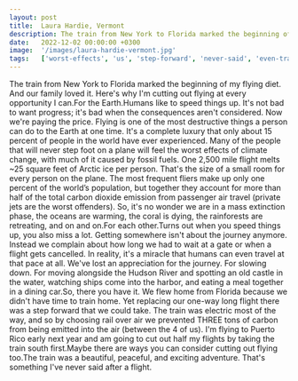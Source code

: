 ```yaml
---
layout: post
title:  Laura Hardie, Vermont
description: The train from New York to Florida marked the beginning of my flying diet. And our family loved it. Here's why I'm cutting out flying at every opportu...
date:   2022-12-02 00:00:00 +0300
image:  '/images/laura-hardie-vermont.jpg'
tags:   ['worst-effects', 'us', 'step-forward', 'never-said', 'even-travel', 'every-person', 'yet-replacing', 'want-progress']
---
```

The train from New York to Florida marked the beginning of my flying diet. And our family loved it. Here's why I'm cutting out flying at every opportunity I can.For the Earth.Humans like to speed things up. It's not bad to want progress; it's bad when the consequences aren't considered. Now we're paying the price. Flying is one of the most destructive things a person can do to the Earth at one time. It's a complete luxury that only about 15 percent of people in the world have ever experienced. Many of the people that will never step foot on a plane will feel the worst effects of climate change, with much of it caused by fossil fuels. One 2,500 mile flight melts ~25 square feet of Arctic ice per person. That's the size of a small room for every person on the plane. The most frequent fliers make up only one percent of the world’s population, but together they account for more than half of the total carbon dioxide emission from passenger air travel (private jets are the worst offenders). So, it's no wonder we are in a mass extinction phase, the oceans are warming, the coral is dying, the rainforests are retreating, and on and on.For each other.Turns out when you speed things up, you also miss a lot. Getting somewhere isn't about the journey anymore. Instead we complain about how long we had to wait at a gate or when a flight gets cancelled. In reality, it's a miracle that humans can even travel at that pace at all. We've lost an appreciation for the journey. For slowing down. For moving alongside the Hudson River and spotting an old castle in the water, watching ships come into the harbor, and eating a meal together in a dining car.So, there you have it. We flew home from Florida because we didn't have time to train home. Yet replacing our one-way long flight there was a step forward that we could take. The train was electric most of the way, and so by choosing rail over air we prevented THREE tons of carbon from being emitted into the air (between the 4 of us). I'm flying to Puerto Rico early next year and am going to cut out half my flights by taking the train south first.Maybe there are ways you can consider cutting out flying too.The train was a beautiful, peaceful, and exciting adventure. That's something I've never said after a flight.

